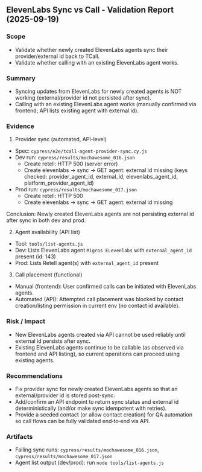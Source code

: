 ## ElevenLabs Sync vs Call - Validation Report (2025-09-19)

### Scope
- Validate whether newly created ElevenLabs agents sync their provider/external id back to TCall.
- Validate whether calling with an existing ElevenLabs agent works.

### Summary
- Syncing updates from ElevenLabs for newly created agents is NOT working (external/provider id not persisted after sync).
- Calling with an existing ElevenLabs agent works (manually confirmed via frontend; API lists existing agent with external id).

### Evidence
1) Provider sync (automated, API-level)
- Spec: `cypress/e2e/tcall-agent-provider-sync.cy.js`
- Dev run: `cypress/results/mochawesome_016.json`
  - Create retell: HTTP 500 (server error)
  - Create elevenlabs → sync → GET agent: external id missing (keys checked: provider_agent_id, external_id, elevenlabs_agent_id, platform_provider_agent_id)
- Prod run: `cypress/results/mochawesome_017.json`
  - Create retell: HTTP 500
  - Create elevenlabs → sync → GET agent: external id missing

Conclusion: Newly created ElevenLabs agents are not persisting external id after sync in both dev and prod.

2) Agent availability (API list)
- Tool: `tools/list-agents.js`
- Dev: Lists ElevenLabs agent `Migros ELevenlabs` with `external_agent_id` present (id: 143)
- Prod: Lists Retell agent(s) with `external_agent_id` present

3) Call placement (functional)
- Manual (frontend): User confirmed calls can be initiated with ElevenLabs agents.
- Automated (API): Attempted call placement was blocked by contact creation/listing permission in current env (no contact id available).

### Risk / Impact
- New ElevenLabs agents created via API cannot be used reliably until external id persists after sync.
- Existing ElevenLabs agents continue to be callable (as observed via frontend and API listing), so current operations can proceed using existing agents.

### Recommendations
- Fix provider sync for newly created ElevenLabs agents so that an external/provider id is stored post-sync.
- Add/confirm an API endpoint to return sync status and external id deterministically (and/or make sync idempotent with retries).
- Provide a seeded contact (or allow contact creation) for QA automation so call flows can be fully validated end‑to‑end via API.

### Artifacts
- Failing sync runs: `cypress/results/mochawesome_016.json`, `cypress/results/mochawesome_017.json`
- Agent list output (dev/prod): run `node tools/list-agents.js`


